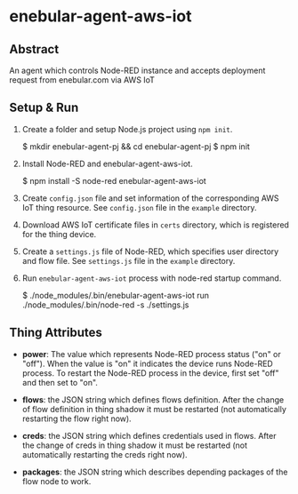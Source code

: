 # enebular-agent-aws-iot

## Abstract

An agent which controls Node-RED instance and accepts deployment request from enebular.com via AWS IoT

## Setup & Run

1. Create a folder and setup Node.js project using `npm init`.

    $ mkdir enebular-agent-pj && cd enebular-agent-pj
    $ npm init

2. Install Node-RED and enebular-agent-aws-iot.

    $ npm install -S node-red enebular-agent-aws-iot

3. Create `config.json` file and set information of the corresponding AWS IoT thing resource. See `config.json` file in the `example` directory.

4. Download AWS IoT certificate files in `certs` directory, which is registered for the thing device.

5. Create a `settings.js` file of Node-RED, which specifies user directory and flow file. See `settings.js` file in the `example` directory.

6. Run `enebular-agent-aws-iot` process with node-red startup command.

    $ ./node_modules/.bin/enebular-agent-aws-iot run ./node_modules/.bin/node-red -s ./settings.js

## Thing Attributes

- **power**: The value which represents Node-RED process status ("on" or "off"). When the value is "on" it indicates the device runs Node-RED process. To restart the Node-RED process in the device, first set "off" and then set to "on".

- **flows**: the JSON string which defines flows definition. After the change of flow definition in thing shadow it must be restarted (not automatically restarting the flow right now).

- **creds**: the JSON string which defines credentials used in flows. After the change of creds in thing shadow it must be restarted (not automatically restarting the creds right now).

- **packages**: the JSON string which describes depending packages of the flow node to work.
